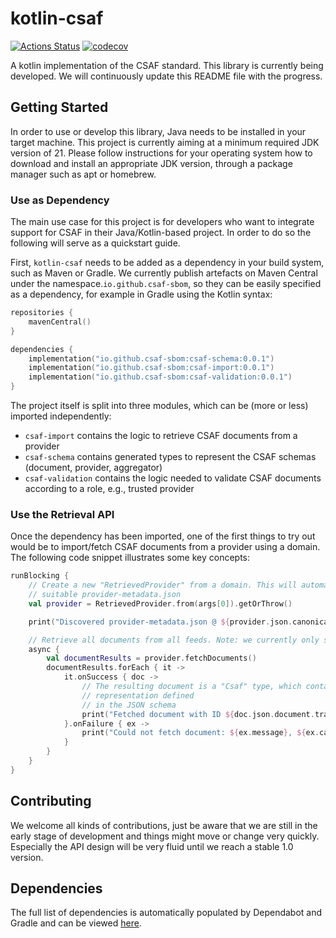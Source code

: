 # kotlin-csaf

[![Actions Status](https://github.com/csaf-sbom/kotlin-csaf/workflows/build/badge.svg)](https://github.com/csaf-sbom/kotlin-csaf/actions) [![codecov](https://codecov.io/gh/csaf-sbom/kotlin-csaf/graph/badge.svg?token=XGBIJHSLUK)](https://codecov.io/gh/csaf-sbom/kotlin-csaf) 

A kotlin implementation of the CSAF standard. This library is currently being developed. We will continuously update this README file with the progress.

## Getting Started

In order to use or develop this library, Java needs to be installed in your target machine. This project is currently aiming at a minimum required JDK version of 21. Please follow instructions for your operating system how to download and install an appropriate JDK version, through a package manager such as apt or homebrew.

### Use as Dependency

The main use case for this project is for developers who want to integrate support for CSAF in their Java/Kotlin-based project. In order to do so the following will serve as a quickstart guide.

First, `kotlin-csaf` needs to be added as a dependency in your build system, such as Maven or Gradle. We currently publish artefacts on Maven Central under the namespace.`io.github.csaf-sbom`, so they can be easily specified as a dependency, for example in Gradle using the Kotlin syntax:

```Kotlin
repositories {
    mavenCentral()
}

dependencies {
    implementation("io.github.csaf-sbom:csaf-schema:0.0.1")
    implementation("io.github.csaf-sbom:csaf-import:0.0.1")
    implementation("io.github.csaf-sbom:csaf-validation:0.0.1")
}
```

The project itself is split into three modules, which can be (more or less) imported independently:
* `csaf-import` contains the logic to retrieve CSAF documents from a provider
* `csaf-schema` contains generated types to represent the CSAF schemas (document, provider, aggregator)
* `csaf-validation` contains the logic needed to validate CSAF documents according to a role, e.g., trusted provider

### Use the Retrieval API

Once the dependency has been imported, one of the first things to try out would be to import/fetch CSAF documents from a provider using a domain. The following code snippet illustrates some key concepts:

```Kotlin
runBlocking {
    // Create a new "RetrievedProvider" from a domain. This will automatically discover a
    // suitable provider-metadata.json
    val provider = RetrievedProvider.from(args[0]).getOrThrow()

    print("Discovered provider-metadata.json @ ${provider.json.canonical_url}\n")

    // Retrieve all documents from all feeds. Note: we currently only support index.txt
    async {
        val documentResults = provider.fetchDocuments()
        documentResults.forEach { it ->
            it.onSuccess { doc ->
                // The resulting document is a "Csaf" type, which contains the
                // representation defined
                // in the JSON schema
                print("Fetched document with ID ${doc.json.document.tracking.id}\n")
            }.onFailure { ex ->
                print("Could not fetch document: ${ex.message}, ${ex.cause}\n")
            }
        }
    }
}
```

## Contributing

We welcome all kinds of contributions, just be aware that we are still in the early stage of development and things might move or change very quickly. Especially the API design will be very fluid until we reach a stable 1.0 version.

## Dependencies

The full list of dependencies is automatically populated by Dependabot and Gradle and can be viewed [here](https://github.com/csaf-sbom/kotlin-csaf/network/dependencies).
